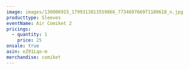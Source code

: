 ```yaml
---
image: images/130006915_1799313813559866_773469766971180618_n.jpg
producttype: Sleeves
eventName: Air Comiket 2
pricings:
  - quantity: 1
    price: 25
onsale: true
asin: eZ91Lqo-m
merchandise: comiket
---
```


